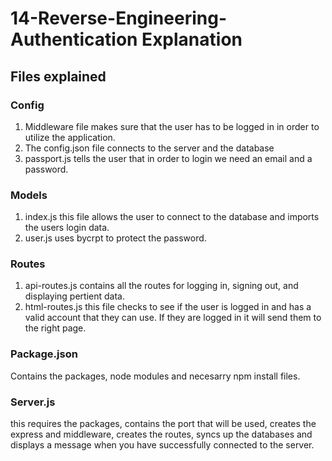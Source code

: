 # 14-Reverse-Engineering-Authentication Explanation 

##  Files explained

###  Config
1. Middleware file makes sure that the user has to be logged in in order to utilize the application.
2. The config.json file connects to the server and the database
3. passport.js tells the user that in order to login we need an email and a password. 

### Models
1. index.js this file allows the user to connect to the database and imports the users login data.
2. user.js uses bycrpt to protect the password. 

### Routes
1. api-routes.js contains all the routes for logging in, signing out, and displaying pertient data.
2. html-routes.js this file checks to see if the user is logged in and has a valid account that they can use. If they are logged in it will send them to the right page.

### Package.json
Contains the packages, node modules and necesarry npm install files. 

### Server.js
this requires the packages, contains the port that will be used, creates the express and middleware, creates the routes, syncs up the databases and displays a message when you have successfully connected to the server. 